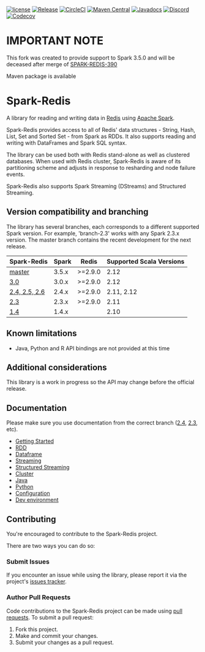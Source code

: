 [![license](https://img.shields.io/github/license/RedisLabs/spark-redis.svg)](https://github.com/RedisLabs/spark-redis)
[![Release](https://img.shields.io/github/release/RedisLabs/spark-redis.svg?sort=semver)](https://github.com/RedisLabs/spark-redis/releases/latest)
[![CircleCI](https://circleci.com/gh/RedisLabs/spark-redis/tree/master.svg?style=svg)](https://circleci.com/gh/RedisLabs/spark-redis/tree/master)
[![Maven Central](https://maven-badges.herokuapp.com/maven-central/com.redislabs/spark-redis_2.12/badge.svg)](https://maven-badges.herokuapp.com/maven-central/com.redislabs/spark-redis_2.12)
[![Javadocs](https://www.javadoc.io/badge/com.redislabs/spark-redis_2.12.svg)](https://www.javadoc.io/doc/com.redislabs/spark-redis_2.12)
[![Discord](https://img.shields.io/discord/697882427875393627?style=flat-square)](https://discord.gg/Bjt6TcgV)
[![Codecov](https://codecov.io/gh/RedisLabs/spark-redis/branch/master/graph/badge.svg)](https://codecov.io/gh/RedisLabs/spark-redis)

# IMPORTANT NOTE

This fork was created to provide support to Spark 3.5.0 and will be deceased after merge of [SPARK-REDIS-390](https://github.com/RedisLabs/spark-redis/pull/391)

Maven package is available

# Spark-Redis
A library for reading and writing data in [Redis](http://redis.io) using [Apache Spark](http://spark.apache.org/).

Spark-Redis provides access to all of Redis' data structures - String, Hash, List, Set and Sorted Set - from Spark as RDDs. It also supports reading and writing with DataFrames and Spark SQL syntax.

The library can be used both with Redis stand-alone as well as clustered databases. When used with Redis cluster, Spark-Redis is aware of its partitioning scheme and adjusts in response to resharding and node failure events.

Spark-Redis also supports Spark Streaming (DStreams) and Structured Streaming.

## Version compatibility and branching

The library has several branches, each corresponds to a different supported Spark version. For example, 'branch-2.3' works with any Spark 2.3.x version.
The master branch contains the recent development for the next release.

| Spark-Redis                                                               | Spark | Redis            | Supported Scala Versions | 
|---------------------------------------------------------------------------|-------| ---------------- | ------------------------ |
| [master](https://github.com/RedisLabs/spark-redis/)                       | 3.5.x | >=2.9.0          | 2.12                     | 
| [3.0](https://github.com/RedisLabs/spark-redis/tree/branch-3.0)           | 3.0.x | >=2.9.0          | 2.12                     | 
| [2.4, 2.5, 2.6](https://github.com/RedisLabs/spark-redis/tree/branch-2.4) | 2.4.x | >=2.9.0          | 2.11, 2.12               | 
| [2.3](https://github.com/RedisLabs/spark-redis/tree/branch-2.3)           | 2.3.x | >=2.9.0          | 2.11                     | 
| [1.4](https://github.com/RedisLabs/spark-redis/tree/branch-1.4)           | 1.4.x |                  | 2.10                     | 


## Known limitations

* Java, Python and R API bindings are not provided at this time

## Additional considerations
This library is a work in progress so the API may change before the official release.

## Documentation

Please make sure you use documentation from the correct branch ([2.4](https://github.com/RedisLabs/spark-redis/tree/branch-2.4#documentation), [2.3](https://github.com/RedisLabs/spark-redis/tree/branch-2.3#documentation), etc). 

  - [Getting Started](doc/getting-started.md)
  - [RDD](doc/rdd.md)
  - [Dataframe](doc/dataframe.md)
  - [Streaming](doc/streaming.md)
  - [Structured Streaming](doc/structured-streaming.md)
  - [Cluster](doc/cluster.md)
  - [Java](doc/java.md)
  - [Python](doc/python.md)
  - [Configuration](doc/configuration.md)
  - [Dev environment](doc/dev.md)

## Contributing

You're encouraged to contribute to the Spark-Redis project. 

There are two ways you can do so:

### Submit Issues

If you encounter an issue while using the library, please report it via the project's [issues tracker](https://github.com/RedisLabs/spark-redis/issues).

### Author Pull Requests

Code contributions to the Spark-Redis project can be made using [pull requests](https://github.com/RedisLabs/spark-redis/pulls). To submit a pull request:

 1. Fork this project.
 2. Make and commit your changes.
 3. Submit your changes as a pull request.
